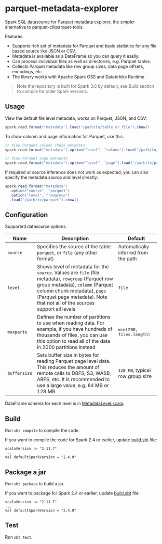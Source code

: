 # parquet-metadata-explorer
Spark SQL datasource for Parquet metadata explorer, the simpler alternative to parquet-cli/parquet-tools.

Features:
- Supports rich set of metadata for Parquet and basic statistics for any file based source like JSON or CSV.
- Metadata is available as a DataFrame so you can query it easily.
- Can process individual files as well as directories, e.g. Parquet tables.
- Collects Parquet metadata like row group sizes, data page offsets, encodings, etc.
- The library works with Apache Spark OSS and Databricks Runtime.

> Note the repository is built for Spark 3.0 by default,
> see Build section to compile for older Spark versions.

## Usage

View the default file level metadata, works on Parquet, JSON, and CSV:
```scala
spark.read.format("metadata").load("/path/to/table_or_file").show()
```

To show column and page information for Parquet, use this:
```scala
// View Parquet column chunk metadata
spark.read.format("metadata").option("level", "column").load("/path/to/parquet").show()

// View Parquet page metadata
spark.read.format("metadata").option("level", "page").load("/path/to/parquet").show()
```

If required or source inference does not work as expected, you can also specify the metadata source and level directly:
```scala
spark.read.format("metadata")
  .option("source", "parquet")
  .option("level", "rowgroup")
  .load("/path/to/parquet").show()
```

## Configuration

Supported datasource options:

| Name | Description | Default |
|------|-------------|---------|
| `source` | Specifies the source of the table: `parquet`, or `file` (any other format) | Automatically inferred from the path
| `level` | Shows level of metadata for the `source`. Values are `file` (file metadata), `rowgroup` (Parquet row group metadata), `column` (Parquet column chunk metadata), `page` (Parquet page metadata). Note that not all of the sources support all levels | `file`
| `maxparts` | Defines the number of partitions to use when reading data. For example, if you have hundreds of thousands of files, you can use this option to read all of the data in 2000 partitions instead | `min(200, files.length)`
| `buffersize` | Sets buffer size in bytes for reading Parquet page level data. This reduces the amount of remote calls to DBFS, S3, WASB, ABFS, etc. It is recommended to use a large value, e.g. 64 MB or 128 MB | `128 MB`, typical row group size

DataFrame schema for each level is in
[MetadataLevel.scala](./src/main/scala/com/github/sadikovi/metadata/MetadataLevel.scala).

## Build
Run `sbt compile` to compile the code.

If you want to compile the code for Spark 2.4 or earlier, update [build.sbt](./build.sbt) file:
```
scalaVersion := "2.11.7"
...
val defaultSparkVersion = "2.4.0"
```

## Package a jar
Run `sbt package` to build a jar.

If you want to package for Spark 2.4 or earlier, update [build.sbt](./build.sbt) file:
```
scalaVersion := "2.11.7"
...
val defaultSparkVersion = "2.4.0"
```

## Test
Run `sbt test`.

